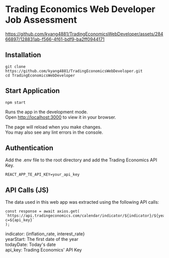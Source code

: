 # Trading Economics Web Developer Job Assessment

https://github.com/kyang4881/TradingEconomicsWebDeveloper/assets/28466897/128831ab-f566-4f61-bdf9-ba2ff0944171

## Installation

````
git clone https://github.com/kyang4881/TradingEconomicsWebDeveloper.git
cd TradingEconomicsWebDeveloper
````

## Start Application

````
npm start
````

Runs the app in the development mode.\
Open [http://localhost:3000](http://localhost:3000) to view it in your browser.

The page will reload when you make changes.\
You may also see any lint errors in the console.

## Authentication

Add the .env file to the root directory and add the Trading Economics API Key.

````
REACT_APP_TE_API_KEY=your_api_key
````

## API Calls (JS)

The data used in this web app was extracted using the following API calls:

```` 
const response = await axios.get(
`https://api.tradingeconomics.com/calendar/indicator/${indicator}/${yearStart}/${todayDate}?c=${api_key}`
);
````

indicator: {inflation_rate, interest_rate} \
yearStart: The first date of the year \
todayDate: Today's date \
api_key: Trading Economics' API Key 

